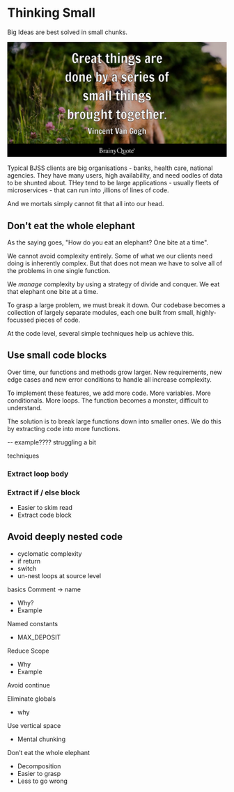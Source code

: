 # Thinking Small

Big Ideas are best solved in small chunks.

![Great things small things van gogh](/images/great-things-van-gogh.jpeg)

Typical BJSS clients are big organisations - banks, health care, national agencies. They have many users, high availability, and need oodles of data to be shunted about. THey tend to be large applications - usually fleets of microservices - that can run into ,illions of lines of code.

And we mortals simply cannot fit that all into our head.

## Don't eat the whole elephant

As the saying goes, "How do you eat an elephant? One bite at a time".

We cannot avoid complexity entirely. Some of what we our clients need doing is inherently complex. But that does not mean we have to solve all of the problems in one single function.

We _manage_ complexity by using a strategy of divide and conquer. We eat that elephant one bite at a time.

To grasp a large problem, we must break it down. Our codebase becomes a collection of largely separate modules, each one built from small, highly-focussed pieces of code.

At the code level, several simple techniques help us achieve this.

## Use small code blocks

Over time, our functions and methods grow larger. New requirements, new edge cases and new error conditions to handle all increase complexity.

To implement these features, we add more code. More variables. More conditionals. More loops. The function becomes a monster, difficult to understand.

The solution is to break large functions down into smaller ones. We do this by extracting code into more functions.

-- example???? struggling a bit

techniques

### Extract loop body

### Extract if / else block

- Easier to skim read
- Extract code block

## Avoid deeply nested code

- cyclomatic complexity
- if return
- switch
- un-nest loops at source level

basics
Comment -> name

- Why?
- Example

Named constants

- MAX_DEPOSIT

Reduce Scope

- Why
- Example

Avoid continue

Eliminate globals

- why

Use vertical space

- Mental chunking

Don’t eat the whole elephant

- Decomposition
- Easier to grasp
- Less to go wrong
